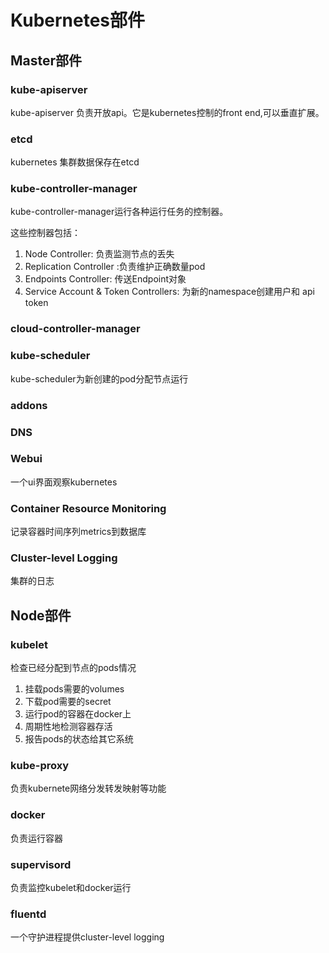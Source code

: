 Kubernetes部件
=====

Master部件
----

### kube-apiserver

kube-apiserver 负责开放api。它是kubernetes控制的front end,可以垂直扩展。

### etcd
kubernetes 集群数据保存在etcd

### kube-controller-manager
kube-controller-manager运行各种运行任务的控制器。

这些控制器包括：

1. Node Controller: 负责监测节点的丢失
2. Replication Controller :负责维护正确数量pod
3. Endpoints Controller: 传送Endpoint对象
4. Service Account & Token Controllers: 为新的namespace创建用户和 api token

### cloud-controller-manager


### kube-scheduler
kube-scheduler为新创建的pod分配节点运行

### addons

### DNS

### Webui
一个ui界面观察kubernetes

### Container Resource Monitoring
记录容器时间序列metrics到数据库

### Cluster-level Logging
集群的日志

Node部件
-----
### kubelet
检查已经分配到节点的pods情况

1. 挂载pods需要的volumes
2. 下载pod需要的secret
3. 运行pod的容器在docker上
4. 周期性地检测容器存活
5. 报告pods的状态给其它系统

### kube-proxy
负责kubernete网络分发转发映射等功能

### docker
负责运行容器

### supervisord
负责监控kubelet和docker运行

### fluentd
一个守护进程提供cluster-level logging


